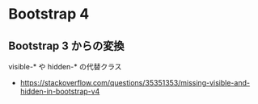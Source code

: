# Bootstrap 4

## Bootstrap 3 からの変換

visible-* や hidden-* の代替クラス

- <https://stackoverflow.com/questions/35351353/missing-visible-and-hidden-in-bootstrap-v4>

